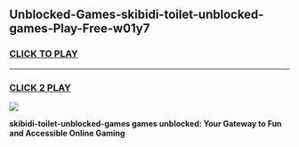 
## Unblocked-Games-skibidi-toilet-unblocked-games-Play-Free-w01y7
<h3>
<a href="https://premium76.site?title=skibidi-toilet-unblocked-games&ref=10A">CLICK TO PLAY</a></h3>
<hr>

<h3>
<a href="https://premium76.site?title=skibidi-toilet-unblocked-games&ref=10A">CLICK 2 PLAY</a>
  
</h3>

<a href="https://premium76.site?title=skibidi-toilet-unblocked-games&ref=10A"><img src="https://clearcache.store/games.png"></a>


**skibidi-toilet-unblocked-games games unblocked: Your Gateway to Fun and Accessible Online Gaming**
